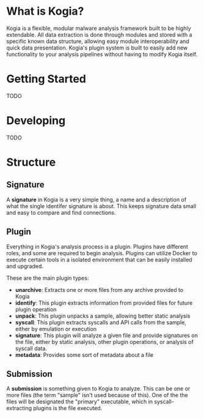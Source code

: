 # What is Kogia?

Kogia is a flexible, modular malware analysis framework built to be highly extendable. All data extraction is done through modules and stored with a specific known data structure, allowing easy module interoperability and quick data presentation. Kogia's plugin system is built to easily add new functionality to your analysis pipelines without having to modify Kogia itself.

# Getting Started 

TODO

# Developing

TODO

# Structure

## Signature

A **signature** in Kogia is a very simple thing, a name and a description of what the single identifer signature is about. This keeps signature data small and easy to compare and find connections.

## Plugin

Everything in Kogia's analysis process is a plugin. Plugins have different roles, and some are required to begin analysis. Plugins can utilize Docker to execute certain tools in a isolated environment that can be easily installed and upgraded.

These are the main plugin types:
* **unarchive**: Extracts one or more files from any archive provided to Kogia
* **identify**: This plugin extracts information from provided files for future plugin operation
* **unpack**: This plugin unpacks a sample, allowing better static analysis
* **syscall**: This plugin extracts syscalls and API calls from the sample, either by emulation or execution
* **signature**: This plugin will analyze a given file and provide signatures on the file, either by static analysis, other plugin operations, or analysis of syscall data.
* **metadata**: Provides some sort of metadata about a file

## Submission

A **submission** is something given to Kogia to analyze. This can be one or more files (the term "sample" isn't used because of this). One of the the files will be designated the "primary" executable, which in syscall-extracting plugins is the file executed.